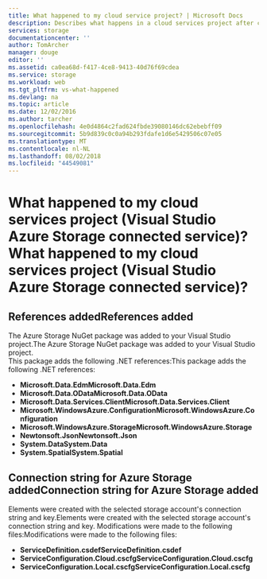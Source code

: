 ```yaml
---
title: What happened to my cloud service project? | Microsoft Docs
description: Describes what happens in a cloud services project after connecting to an Azure storage account using Visual Studio connected services
services: storage
documentationcenter: ''
author: TomArcher
manager: douge
editor: ''
ms.assetid: ca0ea68d-f417-4ce8-9413-40d76f69cdea
ms.service: storage
ms.workload: web
ms.tgt_pltfrm: vs-what-happened
ms.devlang: na
ms.topic: article
ms.date: 12/02/2016
ms.author: tarcher
ms.openlocfilehash: 4e0d4864c2fad624fbde39080146dc62ebebff09
ms.sourcegitcommit: 5b9d839c0c0a94b293fdafe1d6e5429506c07e05
ms.translationtype: MT
ms.contentlocale: nl-NL
ms.lasthandoff: 08/02/2018
ms.locfileid: "44549081"
---
```

# <a name="what-happened-to-my-cloud-services-project-visual-studio-azure-storage-connected-service"></a><span data-ttu-id="cf521-104">What happened to my cloud services project (Visual Studio Azure Storage connected service)?</span><span class="sxs-lookup"><span data-stu-id="cf521-104">What happened to my cloud services project (Visual Studio Azure Storage connected service)?</span></span>
## <a name="references-added"></a><span data-ttu-id="cf521-105">References added</span><span class="sxs-lookup"><span data-stu-id="cf521-105">References added</span></span>
<span data-ttu-id="cf521-106">The Azure Storage NuGet package was added to your Visual Studio project.</span><span class="sxs-lookup"><span data-stu-id="cf521-106">The Azure Storage NuGet package was added to your Visual Studio project.</span></span>  
<span data-ttu-id="cf521-107">This package adds the following .NET references:</span><span class="sxs-lookup"><span data-stu-id="cf521-107">This package adds the following .NET references:</span></span>

* <span data-ttu-id="cf521-108">**Microsoft.Data.Edm**</span><span class="sxs-lookup"><span data-stu-id="cf521-108">**Microsoft.Data.Edm**</span></span>
* <span data-ttu-id="cf521-109">**Microsoft.Data.OData**</span><span class="sxs-lookup"><span data-stu-id="cf521-109">**Microsoft.Data.OData**</span></span>
* <span data-ttu-id="cf521-110">**Microsoft.Data.Services.Client**</span><span class="sxs-lookup"><span data-stu-id="cf521-110">**Microsoft.Data.Services.Client**</span></span>
* <span data-ttu-id="cf521-111">**Microsoft.WindowsAzure.Configuration**</span><span class="sxs-lookup"><span data-stu-id="cf521-111">**Microsoft.WindowsAzure.Configuration**</span></span>
* <span data-ttu-id="cf521-112">**Microsoft.WindowsAzure.Storage**</span><span class="sxs-lookup"><span data-stu-id="cf521-112">**Microsoft.WindowsAzure.Storage**</span></span>
* <span data-ttu-id="cf521-113">**Newtonsoft.Json**</span><span class="sxs-lookup"><span data-stu-id="cf521-113">**Newtonsoft.Json**</span></span>
* <span data-ttu-id="cf521-114">**System.Data**</span><span class="sxs-lookup"><span data-stu-id="cf521-114">**System.Data**</span></span>
* <span data-ttu-id="cf521-115">**System.Spatial**</span><span class="sxs-lookup"><span data-stu-id="cf521-115">**System.Spatial**</span></span>

## <a name="connection-string-for-azure-storage-added"></a><span data-ttu-id="cf521-116">Connection string for Azure Storage added</span><span class="sxs-lookup"><span data-stu-id="cf521-116">Connection string for Azure Storage added</span></span>
<span data-ttu-id="cf521-117">Elements were created with the selected storage account's connection string and key.</span><span class="sxs-lookup"><span data-stu-id="cf521-117">Elements were created with the selected storage account's connection string and key.</span></span> <span data-ttu-id="cf521-118">Modifications were made to the following files:</span><span class="sxs-lookup"><span data-stu-id="cf521-118">Modifications were made to the following files:</span></span>

* <span data-ttu-id="cf521-119">**ServiceDefinition.csdef**</span><span class="sxs-lookup"><span data-stu-id="cf521-119">**ServiceDefinition.csdef**</span></span>
* <span data-ttu-id="cf521-120">**ServiceConfiguration.Cloud.cscfg**</span><span class="sxs-lookup"><span data-stu-id="cf521-120">**ServiceConfiguration.Cloud.cscfg**</span></span>
* <span data-ttu-id="cf521-121">**ServiceConfiguration.Local.cscfg**</span><span class="sxs-lookup"><span data-stu-id="cf521-121">**ServiceConfiguration.Local.cscfg**</span></span>

